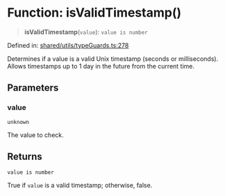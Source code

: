 # Function: isValidTimestamp()

> **isValidTimestamp**(`value`): `value is number`

Defined in: [shared/utils/typeGuards.ts:278](https://github.com/Nick2bad4u/Uptime-Watcher/blob/main/shared/utils/typeGuards.ts#L278)

Determines if a value is a valid Unix timestamp (seconds or milliseconds).
Allows timestamps up to 1 day in the future from the current time.

## Parameters

### value

`unknown`

The value to check.

## Returns

`value is number`

True if `value` is a valid timestamp; otherwise, false.
